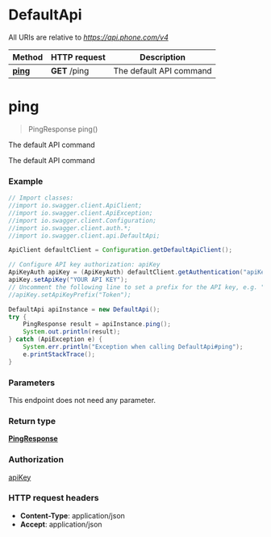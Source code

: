 # DefaultApi

All URIs are relative to *https://api.phone.com/v4*

Method | HTTP request | Description
------------- | ------------- | -------------
[**ping**](DefaultApi.md#ping) | **GET** /ping | The default API command


<a name="ping"></a>
# **ping**
> PingResponse ping()

The default API command

The default API command

### Example
```java
// Import classes:
//import io.swagger.client.ApiClient;
//import io.swagger.client.ApiException;
//import io.swagger.client.Configuration;
//import io.swagger.client.auth.*;
//import io.swagger.client.api.DefaultApi;

ApiClient defaultClient = Configuration.getDefaultApiClient();

// Configure API key authorization: apiKey
ApiKeyAuth apiKey = (ApiKeyAuth) defaultClient.getAuthentication("apiKey");
apiKey.setApiKey("YOUR API KEY");
// Uncomment the following line to set a prefix for the API key, e.g. "Token" (defaults to null)
//apiKey.setApiKeyPrefix("Token");

DefaultApi apiInstance = new DefaultApi();
try {
    PingResponse result = apiInstance.ping();
    System.out.println(result);
} catch (ApiException e) {
    System.err.println("Exception when calling DefaultApi#ping");
    e.printStackTrace();
}
```

### Parameters
This endpoint does not need any parameter.

### Return type

[**PingResponse**](PingResponse.md)

### Authorization

[apiKey](../README.md#apiKey)

### HTTP request headers

 - **Content-Type**: application/json
 - **Accept**: application/json

